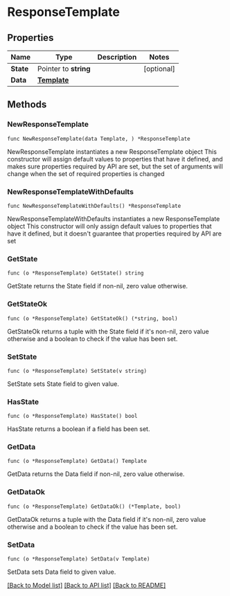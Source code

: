 # ResponseTemplate

## Properties

Name | Type | Description | Notes
------------ | ------------- | ------------- | -------------
**State** | Pointer to **string** |  | [optional] 
**Data** | [**Template**](Template.md) |  | 

## Methods

### NewResponseTemplate

`func NewResponseTemplate(data Template, ) *ResponseTemplate`

NewResponseTemplate instantiates a new ResponseTemplate object
This constructor will assign default values to properties that have it defined,
and makes sure properties required by API are set, but the set of arguments
will change when the set of required properties is changed

### NewResponseTemplateWithDefaults

`func NewResponseTemplateWithDefaults() *ResponseTemplate`

NewResponseTemplateWithDefaults instantiates a new ResponseTemplate object
This constructor will only assign default values to properties that have it defined,
but it doesn't guarantee that properties required by API are set

### GetState

`func (o *ResponseTemplate) GetState() string`

GetState returns the State field if non-nil, zero value otherwise.

### GetStateOk

`func (o *ResponseTemplate) GetStateOk() (*string, bool)`

GetStateOk returns a tuple with the State field if it's non-nil, zero value otherwise
and a boolean to check if the value has been set.

### SetState

`func (o *ResponseTemplate) SetState(v string)`

SetState sets State field to given value.

### HasState

`func (o *ResponseTemplate) HasState() bool`

HasState returns a boolean if a field has been set.

### GetData

`func (o *ResponseTemplate) GetData() Template`

GetData returns the Data field if non-nil, zero value otherwise.

### GetDataOk

`func (o *ResponseTemplate) GetDataOk() (*Template, bool)`

GetDataOk returns a tuple with the Data field if it's non-nil, zero value otherwise
and a boolean to check if the value has been set.

### SetData

`func (o *ResponseTemplate) SetData(v Template)`

SetData sets Data field to given value.



[[Back to Model list]](../README.md#documentation-for-models) [[Back to API list]](../README.md#documentation-for-api-endpoints) [[Back to README]](../README.md)


